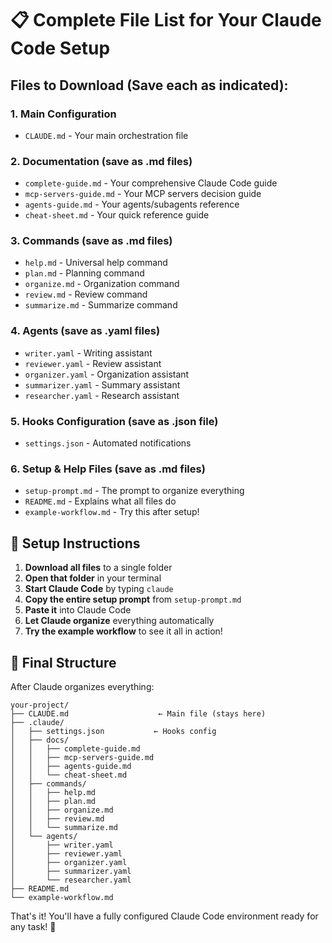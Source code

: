 # 📋 Complete File List for Your Claude Code Setup

## Files to Download (Save each as indicated):

### 1. Main Configuration
- `CLAUDE.md` - Your main orchestration file

### 2. Documentation (save as .md files)
- `complete-guide.md` - Your comprehensive Claude Code guide
- `mcp-servers-guide.md` - Your MCP servers decision guide  
- `agents-guide.md` - Your agents/subagents reference
- `cheat-sheet.md` - Your quick reference guide

### 3. Commands (save as .md files)
- `help.md` - Universal help command
- `plan.md` - Planning command
- `organize.md` - Organization command
- `review.md` - Review command
- `summarize.md` - Summarize command

### 4. Agents (save as .yaml files)
- `writer.yaml` - Writing assistant
- `reviewer.yaml` - Review assistant
- `organizer.yaml` - Organization assistant
- `summarizer.yaml` - Summary assistant
- `researcher.yaml` - Research assistant

### 5. Hooks Configuration (save as .json file)
- `settings.json` - Automated notifications

### 6. Setup & Help Files (save as .md files)
- `setup-prompt.md` - The prompt to organize everything
- `README.md` - Explains what all files do
- `example-workflow.md` - Try this after setup!

## 🚀 Setup Instructions

1. **Download all files** to a single folder
2. **Open that folder** in your terminal
3. **Start Claude Code** by typing `claude`
4. **Copy the entire setup prompt** from `setup-prompt.md`
5. **Paste it** into Claude Code
6. **Let Claude organize** everything automatically
7. **Try the example workflow** to see it all in action!

## 📁 Final Structure

After Claude organizes everything:
```
your-project/
├── CLAUDE.md                    ← Main file (stays here)
├── .claude/
│   ├── settings.json           ← Hooks config
│   ├── docs/
│   │   ├── complete-guide.md
│   │   ├── mcp-servers-guide.md
│   │   ├── agents-guide.md
│   │   └── cheat-sheet.md
│   ├── commands/
│   │   ├── help.md
│   │   ├── plan.md
│   │   ├── organize.md
│   │   ├── review.md
│   │   └── summarize.md
│   └── agents/
│       ├── writer.yaml
│       ├── reviewer.yaml
│       ├── organizer.yaml
│       ├── summarizer.yaml
│       └── researcher.yaml
├── README.md
└── example-workflow.md
```

That's it! You'll have a fully configured Claude Code environment ready for any task! 🎉